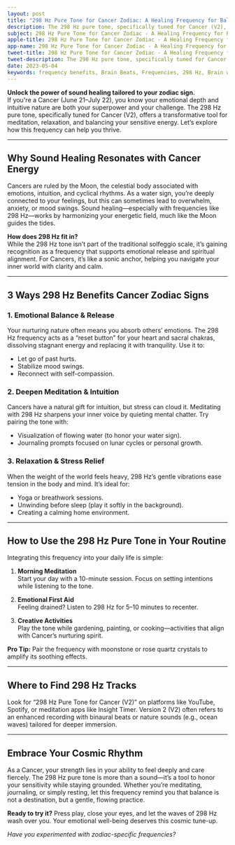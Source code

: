 ```yaml
---
layout: post
title: "298 Hz Pure Tone for Cancer Zodiac: A Healing Frequency for Balance & Inner Harmony"
description: The 298 Hz pure tone, specifically tuned for Cancer (V2), offers a transformative tool for meditation, relaxation, and balancing your sensitive energy.
subject: 298 Hz Pure Tone for Cancer Zodiac - A Healing Frequency for Balance & Inner Harmony
apple-title: 298 Hz Pure Tone for Cancer Zodiac - A Healing Frequency for Balance & Inner Harmony
app-name: 298 Hz Pure Tone for Cancer Zodiac - A Healing Frequency for Balance & Inner Harmony
tweet-title: 298 Hz Pure Tone for Cancer Zodiac - A Healing Frequency for Balance & Inner Harmony
tweet-description: The 298 Hz pure tone, specifically tuned for Cancer (V2), offers a transformative tool for meditation, relaxation, and balancing your sensitive energy.
date: 2023-05-04
keywords: frequency benefits, Brain Beats, Frequencies, 298 Hz, Brain wave entrainment, sound therapy, Cancer Zodiac, meditation, healing
---
```


**Unlock the power of sound healing tailored to your zodiac sign.**  
If you're a Cancer (June 21–July 22), you know your emotional depth and intuitive nature are both your superpower and your challenge. The 298 Hz pure tone, specifically tuned for Cancer (V2), offers a transformative tool for meditation, relaxation, and balancing your sensitive energy. Let’s explore how this frequency can help you thrive.

---

## Why Sound Healing Resonates with Cancer Energy

Cancers are ruled by the Moon, the celestial body associated with emotions, intuition, and cyclical rhythms. As a water sign, you’re deeply connected to your feelings, but this can sometimes lead to overwhelm, anxiety, or mood swings. Sound healing—especially with frequencies like 298 Hz—works by harmonizing your energetic field, much like the Moon guides the tides.

**How does 298 Hz fit in?**  
While the 298 Hz tone isn’t part of the traditional solfeggio scale, it’s gaining recognition as a frequency that supports emotional release and spiritual alignment. For Cancers, it’s like a sonic anchor, helping you navigate your inner world with clarity and calm.

---

## 3 Ways 298 Hz Benefits Cancer Zodiac Signs

### 1. **Emotional Balance & Release**  
Your nurturing nature often means you absorb others’ emotions. The 298 Hz frequency acts as a “reset button” for your heart and sacral chakras, dissolving stagnant energy and replacing it with tranquility. Use it to:  
- Let go of past hurts.  
- Stabilize mood swings.  
- Reconnect with self-compassion.  

### 2. **Deepen Meditation & Intuition**  
Cancers have a natural gift for intuition, but stress can cloud it. Meditating with 298 Hz sharpens your inner voice by quieting mental chatter. Try pairing the tone with:  
- Visualization of flowing water (to honor your water sign).  
- Journaling prompts focused on lunar cycles or personal growth.  

### 3. **Relaxation & Stress Relief**  
When the weight of the world feels heavy, 298 Hz’s gentle vibrations ease tension in the body and mind. It’s ideal for:  
- Yoga or breathwork sessions.  
- Unwinding before sleep (play it softly in the background).  
- Creating a calming home environment.  

---

## How to Use the 298 Hz Pure Tone in Your Routine

Integrating this frequency into your daily life is simple:  

1. **Morning Meditation**  
   Start your day with a 10-minute session. Focus on setting intentions while listening to the tone.  

2. **Emotional First Aid**  
   Feeling drained? Listen to 298 Hz for 5–10 minutes to recenter.  

3. **Creative Activities**  
   Play the tone while gardening, painting, or cooking—activities that align with Cancer’s nurturing spirit.  

**Pro Tip:** Pair the frequency with moonstone or rose quartz crystals to amplify its soothing effects.  

---

## Where to Find 298 Hz Tracks

Look for “298 Hz Pure Tone for Cancer (V2)” on platforms like YouTube, Spotify, or meditation apps like Insight Timer. Version 2 (V2) often refers to an enhanced recording with binaural beats or nature sounds (e.g., ocean waves) tailored for deeper immersion.

---

## Embrace Your Cosmic Rhythm

As a Cancer, your strength lies in your ability to feel deeply and care fiercely. The 298 Hz pure tone is more than a sound—it’s a tool to honor your sensitivity while staying grounded. Whether you’re meditating, journaling, or simply resting, let this frequency remind you that balance is not a destination, but a gentle, flowing practice.  

**Ready to try it?** Press play, close your eyes, and let the waves of 298 Hz wash over you. Your emotional well-being deserves this cosmic tune-up.  

*Have you experimented with zodiac-specific frequencies?*  